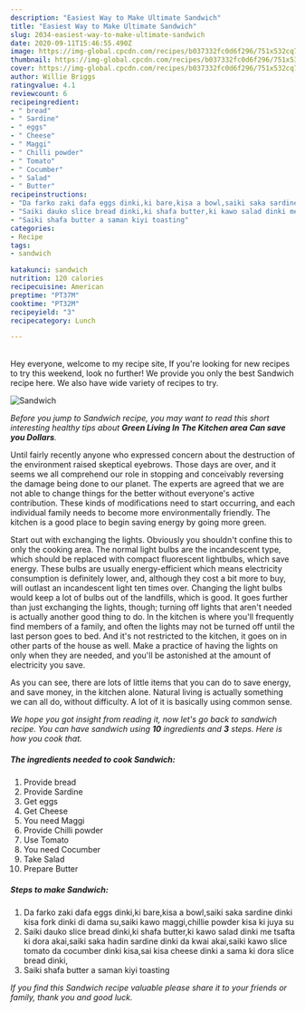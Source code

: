 ```yaml
---
description: "Easiest Way to Make Ultimate Sandwich"
title: "Easiest Way to Make Ultimate Sandwich"
slug: 2034-easiest-way-to-make-ultimate-sandwich
date: 2020-09-11T15:46:55.490Z
image: https://img-global.cpcdn.com/recipes/b037332fc0d6f296/751x532cq70/sandwich-recipe-main-photo.jpg
thumbnail: https://img-global.cpcdn.com/recipes/b037332fc0d6f296/751x532cq70/sandwich-recipe-main-photo.jpg
cover: https://img-global.cpcdn.com/recipes/b037332fc0d6f296/751x532cq70/sandwich-recipe-main-photo.jpg
author: Willie Briggs
ratingvalue: 4.1
reviewcount: 6
recipeingredient:
- " bread"
- " Sardine"
- " eggs"
- " Cheese"
- " Maggi"
- " Chilli powder"
- " Tomato"
- " Cocumber"
- " Salad"
- " Butter"
recipeinstructions:
- "Da farko zaki dafa eggs dinki,ki bare,kisa a bowl,saiki saka sardine dinki kisa fork dinki di dama su,saiki kawo maggi,chillie powder kisa ki juya su"
- "Saiki dauko slice bread dinki,ki shafa butter,ki kawo salad dinki me tsafta ki dora akai,saiki saka hadin sardine dinki da kwai akai,saiki kawo slice tomato da cocumber dinki kisa,sai kisa cheese dinki a sama ki dora slice bread dinki,"
- "Saiki shafa butter a saman kiyi toasting"
categories:
- Recipe
tags:
- sandwich

katakunci: sandwich 
nutrition: 120 calories
recipecuisine: American
preptime: "PT37M"
cooktime: "PT32M"
recipeyield: "3"
recipecategory: Lunch

---
```

<br>
Hey everyone, welcome to my recipe site, If you're looking for new recipes to try this weekend, look no further! We provide you only the best Sandwich recipe here. We also have wide variety of recipes to try.
<br>


![Sandwich](https://img-global.cpcdn.com/recipes/b037332fc0d6f296/751x532cq70/sandwich-recipe-main-photo.jpg)

<i>Before you jump to Sandwich recipe, you may want to read this short interesting healthy tips about 
<strong>Green Living In The Kitchen area Can save you Dollars</strong>.</i>
</br>

Until fairly recently anyone who expressed concern about the destruction of the environment raised skeptical eyebrows. Those days are over, and it seems we all comprehend our role in stopping and conceivably reversing the damage being done to our planet. The experts are agreed that we are not able to change things for the better without everyone's active contribution. These kinds of modifications need to start occurring, and each individual family needs to become more environmentally friendly. The kitchen is a good place to begin saving energy by going more green.

Start out with exchanging the lights. Obviously you shouldn't confine this to only the cooking area. The normal light bulbs are the incandescent type, which should be replaced with compact fluorescent lightbulbs, which save energy. These bulbs are usually energy-efficient which means electricity consumption is definitely lower, and, although they cost a bit more to buy, will outlast an incandescent light ten times over. Changing the light bulbs would keep a lot of bulbs out of the landfills, which is good. It goes further than just exchanging the lights, though; turning off lights that aren't needed is actually another good thing to do. In the kitchen is where you'll frequently find members of a family, and often the lights may not be turned off until the last person goes to bed. And it's not restricted to the kitchen, it goes on in other parts of the house as well. Make a practice of having the lights on only when they are needed, and you'll be astonished at the amount of electricity you save.

As you can see, there are lots of little items that you can do to save energy, and save money, in the kitchen alone. Natural living is actually something we can all do, without difficulty. A lot of it is basically using common sense.


<i>We hope you got insight from reading it, now let's go back to sandwich recipe. You can have sandwich using <strong>10</strong> ingredients and <strong>3</strong> steps. Here is how you cook that.
</i>

##### The ingredients needed to cook Sandwich:

1. Provide  bread
1. Provide  Sardine
1. Get  eggs
1. Get  Cheese
1. You need  Maggi
1. Provide  Chilli powder
1. Use  Tomato
1. You need  Cocumber
1. Take  Salad
1. Prepare  Butter


##### Steps to make Sandwich:

1. Da farko zaki dafa eggs dinki,ki bare,kisa a bowl,saiki saka sardine dinki kisa fork dinki di dama su,saiki kawo maggi,chillie powder kisa ki juya su
1. Saiki dauko slice bread dinki,ki shafa butter,ki kawo salad dinki me tsafta ki dora akai,saiki saka hadin sardine dinki da kwai akai,saiki kawo slice tomato da cocumber dinki kisa,sai kisa cheese dinki a sama ki dora slice bread dinki,
1. Saiki shafa butter a saman kiyi toasting


<i>If you find this Sandwich recipe valuable please share it to your friends or family, thank you and good luck.</i>
